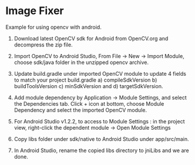# Image Fixer
Example for using opencv with android.

1. Download latest OpenCV sdk for Android from OpenCV.org and decompress the zip file.

2. Import OpenCV to Android Studio, From File -> New -> Import Module, choose sdk/java folder in the unzipped opencv archive.

3. Update build.gradle under imported OpenCV module to update 4 fields to match your project build.gradle a) compileSdkVersion b) buildToolsVersion c) minSdkVersion and d) targetSdkVersion.

4. Add module dependency by Application -> Module Settings, and select the Dependencies tab. Click + icon at bottom, choose Module Dependency and select the imported OpenCV module.

5. For Android Studio v1.2.2, to access to Module Settings : in the project view, right-click the dependent module -> Open Module Settings

6. Copy libs folder under sdk/native to Android Studio under app/src/main.

7. In Android Studio, rename the copied libs directory to jniLibs and we are done.